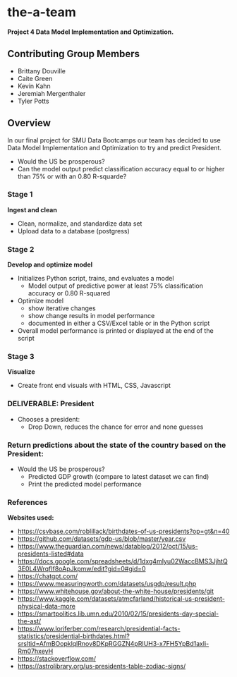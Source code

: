 # the-a-team
**Project 4 Data Model Implementation and Optimization.**

## **Contributing Group Members**
- Brittany Douville
- Caite Green
- Kevin Kahn
- Jeremiah Mergenthaler
- Tyler Potts

## Overview
In our final project for SMU Data Bootcamps our team has decided to use Data Model Implementation and Optimization to try and predict President.
- Would the US be prosperous?
- Can the model output predict classification accuracy equal to or higher than 75% or with an 0.80 R-squarde?

### **Stage 1** 
**Ingest and clean**
- Clean, normalize, and standardize data set
- Upload data to a database (postgress)

### **Stage 2**
**Develop and optimize model**
- Initializes Python script, trains, and evaluates a model
    - Model output of predictive power at least 75% classification accuracy or 0.80 R-squared
- Optimize model 
    - show iterative changes 
    - show change results in model performance
    - documented in either a CSV/Excel table or in the Python script 
- Overall model performance is printed or displayed at the end of the script

### **Stage 3**
**Visualize** 
- Create front end visuals with HTML, CSS, Javascript


### **DELIVERABLE: President**

- Chooses a president: 
    - Drop Down, reduces the chance for error and none guesses

### **Return predictions about the state of the country based on the President:**
- Would the  US be  prosperous? 
    - Predicted GDP growth (compare to latest dataset we can find) 
    - Print the predicted model performance 


### References
**Websites used:**
- https://csvbase.com/roblillack/birthdates-of-us-presidents?op=gt&n=40
- https://github.com/datasets/gdp-us/blob/master/year.csv
- https://www.theguardian.com/news/datablog/2012/oct/15/us-presidents-listed#data
- https://docs.google.com/spreadsheets/d/1dxg4mIyu02WaccBMS3JjhtQ3E0L4WrqfIf8oApJkpmw/edit?gid=0#gid=0
- https://chatgpt.com/
- https://www.measuringworth.com/datasets/usgdp/result.php
- https://www.whitehouse.gov/about-the-white-house/presidents/git
- https://www.kaggle.com/datasets/atmcfarland/historical-us-president-physical-data-more
- https://smartpolitics.lib.umn.edu/2010/02/15/presidents-day-special-the-ast/
- https://www.loriferber.com/research/presidential-facts-statistics/presidential-birthdates.html?srsltid=AfmBOopklqlRnov8DKpRGGZN4pRIUH3-x7FH5YpBd1axli-Rm07hxeyH
- https://stackoverflow.com/
- https://astrolibrary.org/us-presidents-table-zodiac-signs/